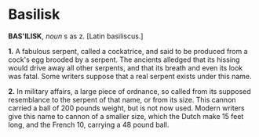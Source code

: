 # Basilisk

**BAS'ILISK**, _noun_ s as z. \[Latin basiliscus.\]

**1.** A fabulous serpent, called a cockatrice, and said to be produced from a cock's egg brooded by a serpent. The ancients alledged that its hissing would drive away all other serpents, and that its breath and even its look was fatal. Some writers suppose that a real serpent exists under this name.

**2.** In military affairs, a large piece of ordnance, so called from its supposed resemblance to the serpent of that name, or from its size. This cannon carried a ball of 200 pounds weight, but is not now used. Modern writers give this name to cannon of a smaller size, which the Dutch make 15 feet long, and the French 10, carrying a 48 pound ball.